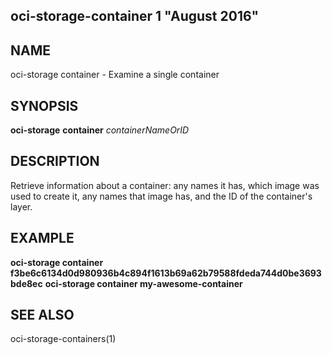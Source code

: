 ## oci-storage-container 1 "August 2016"

## NAME
oci-storage container - Examine a single container

## SYNOPSIS
**oci-storage** **container** *containerNameOrID*

## DESCRIPTION
Retrieve information about a container: any names it has, which image was used
to create it, any names that image has, and the ID of the container's layer.

## EXAMPLE
**oci-storage container f3be6c6134d0d980936b4c894f1613b69a62b79588fdeda744d0be3693bde8ec**
**oci-storage container my-awesome-container**

## SEE ALSO
oci-storage-containers(1)
